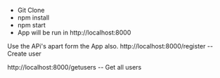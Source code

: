 * Git Clone
* npm install
* npm start
* App will be run in http://localhost:8000

Use the APi's apart form the App also.
http://localhost:8000/register -- Create user

http://localhost:8000/getusers -- Get all users


